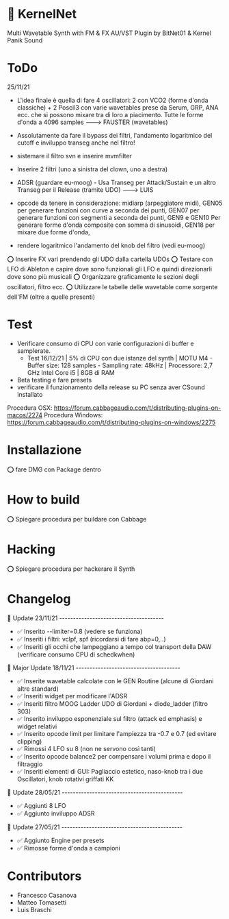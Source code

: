 # 👾 KernelNet
Multi Wavetable Synth with FM & FX
AU/VST Plugin
by BitNet01 & Kernel Panik Sound


# ToDo

25/11/21

- L'idea finale è quella di fare 4 oscillatori: 2 con VCO2 (forme d'onda classiche) + 2 Poscil3 con varie wavetables prese da Serum, GRP, ANA ecc. che si possono mixare tra di loro a piacimento. Tutte le forme d'onda a 4096 samples ---> FAUSTER (wavetables)

- Assolutamente da fare il bypass dei filtri, l'andamento logaritmico del cutoff e inviluppo transeg anche nel filtro!
- sistemare il filtro svn e inserire mvmfilter
- Inserire 2 filtri (uno a sinistra del clown, uno a destra)

-  ADSR (guardare eu-moog) - Usa Transeg per Attack/Sustain e un altro Transeg per il Release (tramite UDO) ---> LUIS


- opcode da tenere in considerazione: midiarp (arpeggiatore midi), GEN05 per generare funzioni con curve a seconda dei punti, GEN07 per generare funzioni con segmenti a seconda dei punti, GEN9 e GEN10 Per generare forme d'onda composite con somma di sinusoidi, GEN18 per mixare due forme d'onda,
- rendere logaritmico l'andamento del knob del filtro (vedi eu-moog)

⭕️ Inserire FX vari prendendo gli UDO dalla cartella UDOs
⭕️ Testare con LFO di Ableton e capire dove sono funzionali gli LFO e quindi direzionarli dove sono più musicali
⭕️ Organizzare graficamente le sezioni degli oscillatori, filtro ecc.
⭕️ Utilizzare le tabelle delle wavetable come sorgente dell'FM (oltre a quelle presenti)

# Test
- Verificare consumo di CPU con varie configurazioni di buffer e samplerate.
  - Test 16/12/21 | 5% di CPU con due istanze del synth | MOTU M4 - Buffer size: 128 samples - Sampling rate: 48kHz | Processore: 2,7 GHz Intel Core i5  | 8GB di RAM
- Beta testing e fare presets
- verificare il funzionamento della release su PC senza aver CSound installato

Procedura OSX: https://forum.cabbageaudio.com/t/distributing-plugins-on-macos/2274
Procedura Windows: https://forum.cabbageaudio.com/t/distributing-plugins-on-windows/2275


# Installazione
⭕️ fare DMG con Package dentro

# How to build
⭕️ Spiegare procedura per buildare con Cabbage

# Hacking
⭕️ Spiegare procedura per hackerare il Synth

# Changelog

🚨 Update 23/11/21 --------------------------------------

- ✅ Inserito --limiter=0.8 (vedere se funziona)
- ✅ Inseriti i filtri: vclpf, spf (ricordarsi di fare abp=0,..)
- ✅ Inseriti gli occhi che lampeggiano a tempo col transport della DAW (verificare consumo CPU di schedkwhen)

🚨 Major Update 18/11/21 --------------------------------------

- ✅ Inserite wavetable calcolate con le GEN Routine (alcune di Giordani altre standard)
- ✅ Inseriti widget per modificare l'ADSR
- ✅ Inseriti filtro MOOG Ladder UDO di Giordani + diode_ladder (filtro 303)
- ✅ Inserito inviluppo esponenziale sul filtro (attack ed emphasis) e widget relativi
- ✅ Inserito opcode limit per limitare l'ampiezza tra -0.7 e 0.7 (ed evitare clipping)
- ✅ Rimossi 4 LFO su 8 (non ne servono così tanti)
- ✅ Inserito opcode balance2 per compensare i volumi prima e dopo il filtraggio
- ✅ Inseriti elementi di GUI: Pagliaccio estetico, naso-knob tra i due Oscillatori, knob rotativi griffati KK

🚨 Update 28/05/21 --------------------------------------------

- ✅ Aggiunti 8 LFO
- ✅ Aggiunto inviluppo ADSR

🚨 Update 27/05/21 --------------------------------------------

- ✅ Aggiunto Engine per presets
- ✅ Rimosse forme d'onda a campioni

# Contributors

- Francesco Casanova
- Matteo Tomasetti
- Luis Braschi
